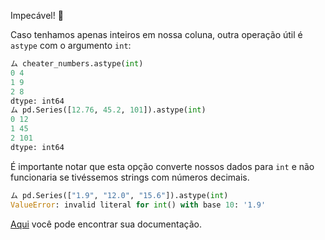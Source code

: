Impecável! 👏

Caso tenhamos apenas inteiros em nossa coluna, outra operação útil é `astype` com o argumento `int`:

``` python
ム cheater_numbers.astype(int)
0 4
1 9
2 8
dtype: int64
ム pd.Series([12.76, 45.2, 101]).astype(int)
0 12
1 45
2 101
dtype: int64
```

É importante notar que esta opção converte nossos dados para `int` e não funcionaria se tivéssemos strings com números decimais.

```python
ム pd.Series(["1.9", "12.0", "15.6"]).astype(int)
ValueError: invalid literal for int() with base 10: '1.9'
```

[Aqui](https://pandas.pydata.org/docs/reference/api/pandas.DataFrame.astype.html) você pode encontrar sua documentação.
